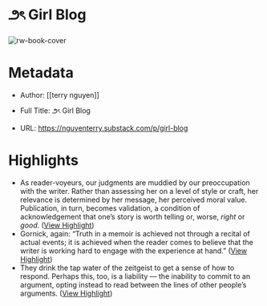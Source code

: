 # ౨ৎ Girl Blog

![rw-book-cover](https://substackcdn.com/image/fetch/w_1200,h_600,c_fill,f_jpg,q_auto:good,fl_progressive:steep,g_auto/https%3A%2F%2Fsubstack-post-media.s3.amazonaws.com%2Fpublic%2Fimages%2F371d3e03-ab91-4e25-9e0a-e5f10409cade_1024x576.jpeg)

# Metadata
- Author: [[terry nguyen]]
- Full Title: ౨ৎ Girl Blog

- URL: https://nguyenterry.substack.com/p/girl-blog

# Highlights
- As reader-voyeurs, our judgments are muddied by our preoccupation with the writer. Rather than assessing her on a level of style or craft, her relevance is determined by her message, her perceived moral value. Publication, in turn, becomes validation, a condition of acknowledgement that one’s story is worth telling or, worse, *right* or *good*. ([View Highlight](https://read.readwise.io/read/01hq2n0xntwf72dgckvr8b33z4))
- Gornick, again: “Truth in a memoir is achieved not through a recital of actual events; it is achieved when the reader comes to believe that the writer is working hard to engage with the experience at hand.” ([View Highlight](https://read.readwise.io/read/01hq2ny02zbs78qfbeqhxkds85))
- They drink the tap water of the zeitgeist to get a sense of how to respond. Perhaps this, too, is a liability — the inability to commit to an argument, opting instead to read between the lines of other people’s arguments. ([View Highlight](https://read.readwise.io/read/01hq2qn7k1dme0pw7zrx3kenhd))
